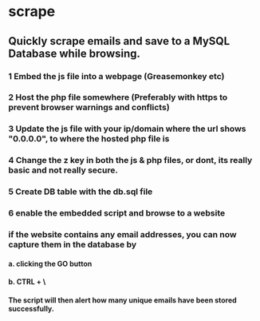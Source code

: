 # scrape
## Quickly scrape emails and save to a MySQL Database while browsing. 

### 1 Embed the js file into a webpage (Greasemonkey etc)

### 2 Host the php file somewhere (Preferably with https to prevent browser warnings and conflicts)

### 3 Update the js file with your ip/domain where the url shows "0.0.0.0", to where the hosted php file is

### 4 Change the z key in both the js & php files, or dont, its really basic and not really secure. 

### 5 Create DB table with the db.sql file

### 6 enable the embedded script and browse to a website 

### if the website contains any email addresses, you can now capture them in the database by
#### a. clicking the GO button
#### b. CTRL + \ 

#### The script will then alert how many unique emails have been stored successfully.

